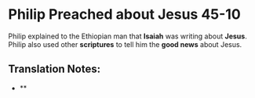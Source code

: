 Philip Preached about Jesus 45-10
===================================


Philip explained to the Ethiopian man that **Isaiah** was writing about
**Jesus**. Philip also used other **scriptures** to tell him the **good
news** about Jesus.

Translation Notes:
------------------

-   **

